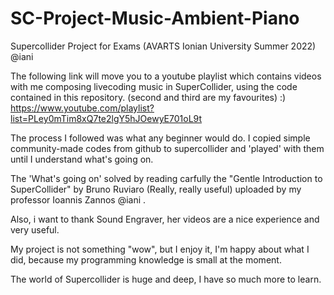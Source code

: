 # SC-Project-Music-Ambient-Piano
Supercollider Project for Exams (AVARTS Ionian University Summer 2022) @iani

The following link will move you 
to a youtube playlist which contains 
videos with me composing livecoding 
music in SuperCollider, using the code 
contained in this repository. (second and third are my favourites) :)
https://www.youtube.com/playlist?list=PLey0mTim8xQ7te2lgY5hJOewyE701oL9t

The process I followed was what any beginner would do.
I copied simple community-made codes from github to supercollider
and 'played' with them until I understand what's going on.

The 'What's going on' solved by reading carfully 
the "Gentle Introduction to SuperCollider" 
by Bruno Ruviaro (Really, really useful) uploaded 
by my professor Ioannis Zannos @iani .

Also, i want to thank Sound Engraver, her videos are a nice experience and very useful.

My project is not something "wow", 
but I enjoy it, I'm happy about what I did, 
because my programming knowledge is small at the moment.

The world of Supercollider is huge and deep, I have so much more to learn.
